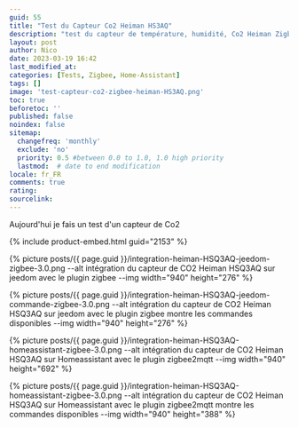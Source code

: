 ```yaml
---
guid: 55
title: "Test du Capteur Co2 Heiman HS3AQ"
description: "test du capteur de température, humidité, Co2 Heiman Zigbee et intégration dans homeassistant"
layout: post
author: Nico
date: 2023-03-19 16:42
last_modified_at: 
categories: [Tests, Zigbee, Home-Assistant]
tags: []
image: 'test-capteur-co2-zigbee-heiman-HS3AQ.png'
toc: true
beforetoc: ''
published: false
noindex: false
sitemap:
  changefreq: 'monthly'
  exclude: 'no'
  priority: 0.5 #between 0.0 to 1.0, 1.0 high priority
  lastmod:  # date to end modification
locale: fr_FR
comments: true
rating:  
sourcelink:
---
```


Aujourd'hui je fais un test d'un capteur de Co2

{% include product-embed.html guid="2153" %}

{% picture posts/{{ page.guid }}/integration-heiman-HSQ3AQ-jeedom-zigbee-3.0.png --alt intégration du capteur de CO2 Heiman HSQ3AQ sur jeedom avec le plugin zigbee --img width="940" height="276" %}

{% picture posts/{{ page.guid }}/integration-heiman-HSQ3AQ-jeedom-commande-zigbee-3.0.png --alt intégration du capteur de CO2 Heiman HSQ3AQ sur jeedom avec le plugin zigbee montre les commandes disponibles --img width="940" height="276" %}

{% picture posts/{{ page.guid }}/integration-heiman-HSQ3AQ-homeassistant-zigbee-3.0.png --alt intégration du capteur de CO2 Heiman HSQ3AQ sur Homeassistant avec le plugin zigbee2mqtt --img width="940" height="692" %}

{% picture posts/{{ page.guid }}/integration-heiman-HSQ3AQ-homeassistant-zigbee-3.0.png --alt intégration du capteur de CO2 Heiman HSQ3AQ sur Homeassistant avec le plugin zigbee2mqtt montre les commandes disponibles --img width="940" height="388" %}
